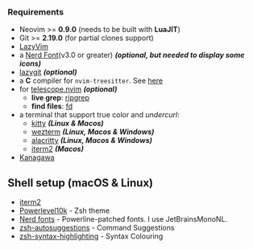 ### Requirements

- Neovim >= **0.9.0** (needs to be built with **LuaJIT**)
- Git >= **2.19.0** (for partial clones support)
- [LazyVim](https://www.lazyvim.org/)
- a [Nerd Font](https://www.nerdfonts.com/)(v3.0 or greater) **_(optional, but needed to display some icons)_**
- [lazygit](https://github.com/jesseduffield/lazygit) **_(optional)_**
- a **C** compiler for `nvim-treesitter`. See [here](https://github.com/nvim-treesitter/nvim-treesitter#requirements)
- for [telescope.nvim](https://github.com/nvim-telescope/telescope.nvim) **_(optional)_**
  - **live grep**: [ripgrep](https://github.com/BurntSushi/ripgrep)
  - **find files**: [fd](https://github.com/sharkdp/fd)
- a terminal that support true color and _undercurl_:
  - [kitty](https://github.com/kovidgoyal/kitty) **_(Linux & Macos)_**
  - [wezterm](https://github.com/wez/wezterm) **_(Linux, Macos & Windows)_**
  - [alacritty](https://github.com/alacritty/alacritty) **_(Linux, Macos & Windows)_**
  - [iterm2](https://iterm2.com/) **_(Macos)_**
- [Kanagawa](https://github.com/rebelot/kanagawa.nvim)

## Shell setup (macOS & Linux)

- [iterm2](https://iterm2.com/)
- [Powerlevel10k](https://github.com/romkatv/powerlevel10k) - Zsh theme
- [Nerd fonts](https://github.com/ryanoasis/nerd-fonts) - Powerline-patched fonts. I use JetBrainsMonoNL.
- [zsh-autosuggestions](https://github.com/zsh-users/zsh-autosuggestions) - Command Suggestions
- [zsh-syntax-highlighting](https://github.com/zsh-users/zsh-syntax-highlighting) - Syntax Colouring
